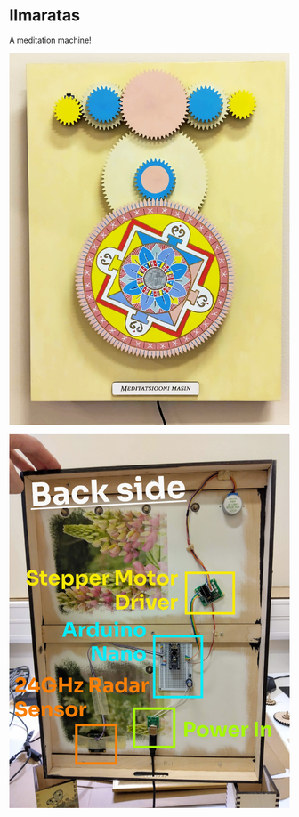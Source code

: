 # Ilmaratas

A meditation machine!

![Meditation Machine Front side](img/IMG_20231003_150442.jpg)

![Meditation Machine Back side](img/IMG_20231003_150200_1-01.jpg)
